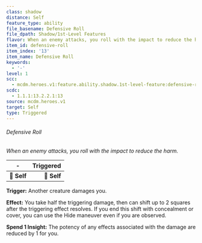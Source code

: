 ```yaml
---
class: shadow
distance: Self
feature_type: ability
file_basename: Defensive Roll
file_dpath: Shadow/1st-Level Features
flavor: When an enemy attacks, you roll with the impact to reduce the harm.
item_id: defensive-roll
item_index: '13'
item_name: Defensive Roll
keywords:
  - '-'
level: 1
scc:
  - mcdm.heroes.v1:feature.ability.shadow.1st-level-feature:defensive-roll
scdc:
  - 1.1.1:13.2.2.1:13
source: mcdm.heroes.v1
target: Self
type: Triggered
---
```


###### Defensive Roll

*When an enemy attacks, you roll with the impact to reduce the harm.*

| **-**       | **Triggered** |
| ----------- | ------------: |
| **📏 Self** |   **🎯 Self** |

**Trigger:** Another creature damages you.

**Effect:** You take half the triggering damage, then can shift up to 2 squares after the triggering effect resolves. If you end this shift with concealment or cover, you can use the Hide maneuver even if you are observed.

**Spend 1 Insight:** The potency of any effects associated with the damage are reduced by 1 for you.

